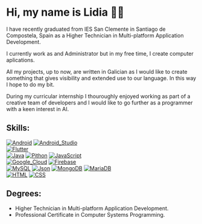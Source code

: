 # Hi, my name is Lidia :woman_technologist:	
I have recently graduated from IES San Clemente in Santiago de Compostela, Spain as a Higher Technician in Multi-platform Application Development.

I currently work as and Administrator but in my free time, I create computer aplications.

All my projects, up to now, are written in Galician as I would like to create something that gives visibility and extended use to our language. In this way I hope to do my bit.

During my curricular internship I thouroughly enjoyed working as part of a creative team of developers and I would like to go further as a programmer with a keen interest in AI.



## Skills:
[![Android](https://img.shields.io/badge/Android-3DDC84?style=for-the-badge&logo=android&logoColor=white&labelColor=101010)]()
[![Android_Studio](https://img.shields.io/badge/Android_Studio-3DDC84?style=for-the-badge&logo=android-studio&logoColor=white&labelColor=101010)]()
</br>
[![Flutter](https://img.shields.io/badge/-flutter-blue?style=for-the-badge&logo=flutter&logoColor=white&labelColor=101010)]()
</br>
[![Java](https://img.shields.io/badge/Java-007396?style=for-the-badge&logo=java&logoColor=white&labelColor=101010)]()
[![Pithon](https://img.shields.io/badge/-python-yellow?style=for-the-badge&logo=python&logoColor=white&labelColor=101010)]()
[![JavaScript](https://img.shields.io/badge/JavaScript-FFFF00?style=for-the-badge&logo=javaScript&logoColor=white&labelColor=101010)]()
</br>
[![Google_Cloud](https://img.shields.io/badge/Google_Cloud-4285F4?style=for-the-badge&logo=googlecloud&logoColor=white&labelColor=101010)]()
[![Firebase](https://img.shields.io/badge/Firebase-FFCA28?style=for-the-badge&logo=firebase&logoColor=white&labelColor=101010)]()
</br>
[![MySQL](https://img.shields.io/badge/MySQL-4479A1?style=for-the-badge&logo=mysql&logoColor=white&labelColor=101010)]()
[![Json](https://img.shields.io/badge/-json-black?style=for-the-badge&logo=json&logoColor=white&labelColor=101010)]()
[![MongoDB](https://img.shields.io/badge/MongoDB-47A248?style=for-the-badge&logo=mongodb&logoColor=white&labelColor=101010)]()
[![MariaDB](https://img.shields.io/badge/-mariadb-pink?style=for-the-badge&logo=mariadb&logoColor=white&labelColor=101010)]()
</br>
[![HTML](https://img.shields.io/badge/-html-red?style=for-the-badge&logo=html5&logoColor=white&labelColor=101010)]()
[![CSS](https://img.shields.io/badge/-css-blue?style=for-the-badge&logo=css3&logoColor=white&labelColor=101010)]()



## Degrees:
* Higher Technician in Multi-platform Application Development.
* Professional Certificate in Computer Systems Programming.
